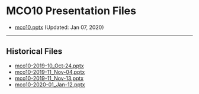 <!--
This is a machine generated file, and should not be edited, as it will be overwritten with future updates.
-->

# MCO10 Presentation Files

- [mco10.pptx](https://globaleventcdn.blob.core.windows.net/assets/mco/mco10/mco10.pptx) (Updated: Jan 07, 2020)
---
## Historical Files
- [mco10-2019-10_Oct-24.pptx](https://globaleventcdn.blob.core.windows.net/assets/mco/mco10/mco10-2019-10_Oct-24.pptx)
- [mco10-2019-11_Nov-04.pptx](https://globaleventcdn.blob.core.windows.net/assets/mco/mco10/mco10-2019-11_Nov-04.pptx)
- [mco10-2019-11_Nov-13.pptx](https://globaleventcdn.blob.core.windows.net/assets/mco/mco10/mco10-2019-11_Nov-13.pptx)
- [mco10-2020-01_Jan-12.pptx](https://globaleventcdn.blob.core.windows.net/assets/mco/mco10/mco10-2020-01_Jan-12.pptx)


